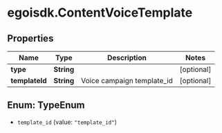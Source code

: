 # egoisdk.ContentVoiceTemplate

## Properties

Name | Type | Description | Notes
------------ | ------------- | ------------- | -------------
**type** | **String** |  | [optional] 
**templateId** | **String** | Voice campaign template_id | [optional] 



## Enum: TypeEnum


* `template_id` (value: `"template_id"`)




